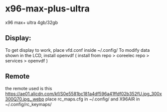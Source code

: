 # x96-max-plus-ultra
x96 max+ ultra 4gb/32gb

## Display:
To get display to work, place vfd.conf inside ~/.config/
To modify data shown in the LCD, install openvdf ( install from repo > coreelec repo > services > openvdf )

## Remote
the remote used is this https://ae01.alicdn.com/kf/S0e5581bc181a4df596a41ffdf02b352fU.jpg_300x300Q70.jpg_.webp
place rc_maps.cfg in ~/.config/ and X96AIR in ~/.config/rc_keymaps/
